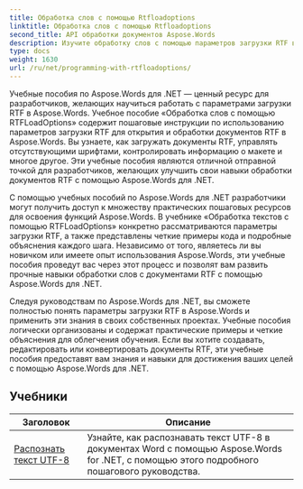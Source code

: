 ```yaml
---
title: Обработка слов с помощью Rtfloadoptions
linktitle: Обработка слов с помощью Rtfloadoptions
second_title: API обработки документов Aspose.Words
description: Изучите обработку слов с помощью параметров загрузки RTF в Aspose.Words для .NET. Узнайте, как загружать и манипулировать документами RTF, используя пошаговые руководства и примеры кода C#.
type: docs
weight: 1630
url: /ru/net/programming-with-rtfloadoptions/
---
```

Учебные пособия по Aspose.Words для .NET — ценный ресурс для разработчиков, желающих научиться работать с параметрами загрузки RTF в Aspose.Words. Учебное пособие «Обработка слов с помощью RTFLoadOptions» содержит пошаговые инструкции по использованию параметров загрузки RTF для открытия и обработки документов RTF в Aspose.Words. Вы узнаете, как загружать документы RTF, управлять отсутствующими шрифтами, контролировать информацию о макете и многое другое. Эти учебные пособия являются отличной отправной точкой для разработчиков, желающих улучшить свои навыки обработки документов RTF с помощью Aspose.Words для .NET.

С помощью учебных пособий по Aspose.Words для .NET разработчики могут получить доступ к множеству практических пошаговых ресурсов для освоения функций Aspose.Words. В учебнике «Обработка текстов с помощью RTFLoadOptions» конкретно рассматриваются параметры загрузки RTF, а также представлены четкие примеры кода и подробные объяснения каждого шага. Независимо от того, являетесь ли вы новичком или имеете опыт использования Aspose.Words, эти учебные пособия проведут вас через этот процесс и позволят вам развить прочные навыки обработки слов с документами RTF с помощью Aspose.Words для .NET.

Следуя руководствам по Aspose.Words для .NET, вы сможете полностью понять параметры загрузки RTF в Aspose.Words и применить эти знания в своих собственных проектах. Учебные пособия логически организованы и содержат практические примеры и четкие объяснения для облегчения обучения. Если вы хотите создавать, редактировать или конвертировать документы RTF, эти учебные пособия предоставят вам знания и навыки для достижения ваших целей с помощью Aspose.Words для .NET.

 ## Учебники
| Заголовок | Описание |
| --- | --- |
| [Распознать текст UTF-8](./recognize-utf8-text/) | Узнайте, как распознавать текст UTF-8 в документах Word с помощью Aspose.Words for .NET, с помощью этого подробного пошагового руководства. |